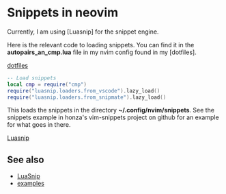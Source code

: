 # Snippets in neovim

Currently, I am using [Luasnip] for the snippet engine.

Here is the relevant code to loading snippets. You can find it in the **autopairs_an_cmp.lua** file in my nvim config found in my [dotfiles].

[dotfiles](https://github.com/jlrickert/dotfiles)

```lua
-- Load snippets
local cmp = require("cmp")
require("luasnip.loaders.from_vscode").lazy_load()
require("luasnip.loaders.from_snipmate").lazy_load()
```

This loads the snippets in the directory **~/.config/nvim/snippets**. See the snippets example in honza's vim-snippets project on github for an example for what goes in there.

[Luasnip](https://github.com/L3MON4D3/LuaSnip)

## See also

- [LuaSnip](https://github.com/L3MON4D3/LuaSnip)
- [examples](https://github.com/honza/vim-snippets)
